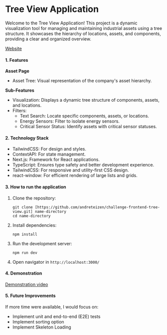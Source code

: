 # Tree View Application
Welcome to the Tree View Application! This project is a dynamic visualization tool for managing and maintaining industrial assets using a tree structure. It showcases the hierarchy of locations, assets, and components, providing a clear and organized overview.

[Website](https://challenge-frontend-tree-view.vercel.app)

#### 1. Features
**Asset Page**
- Asset Tree: Visual representation of the company's asset hierarchy.

**Sub-Features**
- Visualization: Displays a dynamic tree structure of components, assets, and locations.
- Filters:
    - Text Search: Locate specific components, assets, or locations.
    - Energy Sensors: Filter to isolate energy sensors.
    - Critical Sensor Status: Identify assets with critical sensor statuses.

#### 2. Technology Stack
- TailwindCSS: For design and styles.
- ContextAPI: For state management.
- Next.js: Framework for React applications.
- TypeScript: Ensures type safety and better development experience.
- TailwindCSS: For responsive and utility-first CSS design.
- react-window: For efficient rendering of large lists and grids.


#### 3. How to run the application

1. Clone the repository:

   ```
   git clone [https://github.com/andreteizen/challenge-frontend-tree-view.git] name-directory
   cd name-directory
   ```

2. Install dependencies:

   ```
   npm install
   ```

3. Run the development server:

   ```
   npm run dev
   ```

4. Open navigator in `http://localhost:3000/`

#### 4. Demonstration
[Demonstration video](https://vimeo.com/1029378446)


#### 5. Future Improvements
If more time were available, I would focus on:

- Implement unit and end-to-end (E2E) tests
- Implement sorting option
- Implement Skeleton Loading 
